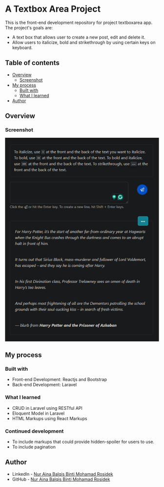# A Textbox Area Project
 This is the front-end development repository for project textboxarea app.
 The project's goals are:
  - A text box that allows user to create a new post, edit and delete it.
  - Allow users to italicize, bold and strikethrough by using certain keys on keyboard.

## Table of contents

- [Overview](#overview)
  - [Screenshot](#screenshot)
- [My process](#my-process)
  - [Built with](#built-with)
  - [What I learned](#what-i-learned)
- [Author](#author)


## Overview

### Screenshot

![](public/assets/textarea-preview.png)

## My process

### Built with

- Front-end Development: Reactjs and Bootstrap
- Back-end Development: Laravel 

### What I learned

- CRUD in Laravel using RESTful API
- Eloquent Model in Laravel
- HTML Markups using React Markups

### Continued development

- To include markups that could provide hidden-spoiler for users to use.
- To include pagination 

## Author

- LinkedIn - [Nur Aina Balqis Binti Mohamad Rosidek](https://www.linkedin.com/in/nabbysidek/)
- GitHub - [Nur Aina Balqis Binti Mohamad Rosidek](https://github.com/nabbysidek)